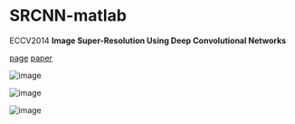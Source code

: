 SRCNN-matlab
===================================
ECCV2014      **Image Super-Resolution Using Deep Convolutional Networks**

[page](http://mmlab.ie.cuhk.edu.hk/projects/SRCNN.html)
[paper](http://personal.ie.cuhk.edu.hk/~ccloy/files/eccv_2014_deepresolution.pdf)


![image](https://github.com/lemoner20/SuperResolution/raw/master/SRCNN-matlab/train.png)

![image](https://raw.githubusercontent.com/lemoner20/SuperResolution/master/SRCNN-matlab/result1.png)

![image](https://raw.githubusercontent.com/lemoner20/SuperResolution/master/SRCNN-matlab/result2.png)
